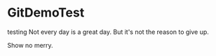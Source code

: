 # GitDemoTest
 testing
Not every day is a great day. But it's not the reason to give up.

Show no merry.
